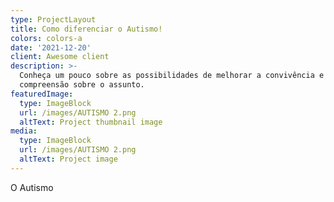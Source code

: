 ```yaml
---
type: ProjectLayout
title: Como diferenciar o Autismo!
colors: colors-a
date: '2021-12-20'
client: Awesome client
description: >-
  Conheça um pouco sobre as possibilidades de melhorar a convivência e
  compreensão sobre o assunto.
featuredImage:
  type: ImageBlock
  url: /images/AUTISMO 2.png
  altText: Project thumbnail image
media:
  type: ImageBlock
  url: /images/AUTISMO 2.png
  altText: Project image
---
```

O Autismo
